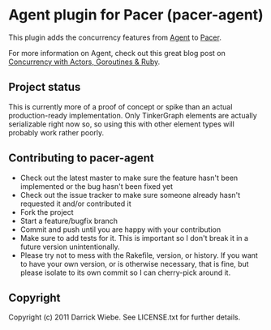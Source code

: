 # Agent plugin for Pacer (pacer-agent)

This plugin adds the concurrency features from [Agent](https://github.com/igrigorik/agent) to [Pacer](https://github.cob/pangloss/pacer).

For more information on Agent, check out this great blog post on
[Concurrency with Actors, Goroutines &amp; Ruby](http://www.igvita.com/2010/12/02/concurrency-with-actors-goroutines-ruby/).

## Project status

This is currently more of a proof of concept or spike than an actual
production-ready implementation. Only TinkerGraph elements are actually
serializable right now so, so using this with other element types will
probably work rather poorly.

## Contributing to pacer-agent
 
* Check out the latest master to make sure the feature hasn't been implemented or the bug hasn't been fixed yet
* Check out the issue tracker to make sure someone already hasn't requested it and/or contributed it
* Fork the project
* Start a feature/bugfix branch
* Commit and push until you are happy with your contribution
* Make sure to add tests for it. This is important so I don't break it in a future version unintentionally.
* Please try not to mess with the Rakefile, version, or history. If you want to have your own version, or is otherwise necessary, that is fine, but please isolate to its own commit so I can cherry-pick around it.

## Copyright

Copyright (c) 2011 Darrick Wiebe. See LICENSE.txt for
further details.

